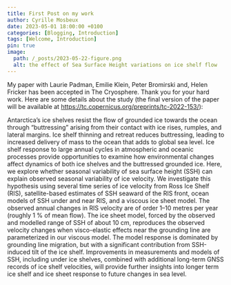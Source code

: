 ```yaml
---
title: First Post on my work
author: Cyrille Mosbeux
date: 2023-05-01 18:00:00 +0100
categories: [Blogging, Introduction]
tags: [Welcome, Introduction]
pin: true
image:
  path: /_posts/2023-05-22-figure.png
  alt: the effect of Sea Surface Height variations on ice shelf flow
---
```


My paper with Laurie Padman, Emilie Klein, Peter Bromirski and, Helen Fricker has been accepted in The Cryosphere. Thank you for your hard work. Here are some details about the study (the final version of the paper will be available at https://tc.copernicus.org/preprints/tc-2022-153/):

 Antarctica’s ice shelves resist the flow of grounded ice towards the ocean through “buttressing” arising from their contact with ice rises, rumples, and lateral margins. Ice shelf thinning and retreat reduces buttressing, leading to increased delivery of mass to the ocean that adds to global sea level. Ice shelf response to large annual cycles in atmospheric and oceanic processes provide opportunities to examine how environmental changes affect dynamics of both ice shelves and the buttressed grounded ice. Here, we explore whether seasonal variability of sea surface height (SSH) can explain observed seasonal variability of ice velocity. We investigate this hypothesis using several time series of ice velocity from Ross Ice Shelf (RIS), satellite-based estimates of SSH seaward of the RIS front, ocean models of SSH under and near RIS, and a viscous ice sheet model. The observed annual changes in RIS velocity are of order 1–10 metres per year (roughly 1 % of mean flow). The ice sheet model, forced by the observed and modelled range of SSH of about 10 cm, reproduces the observed velocity changes when visco-elastic effects near the grounding line are parameterized in our viscous model. The model response is dominated by grounding line migration, but with a significant contribution from SSH-induced tilt of the ice shelf. Improvements in measurements and models of SSH, including under ice shelves, combined with additional long-term GNSS records of ice shelf velocities, will provide further insights into longer term ice shelf and ice sheet response to future changes in sea level.


 
